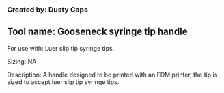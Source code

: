 ### Created by: Dusty Caps
## Tool name: Gooseneck syringe tip handle
For use with: Luer slip tip syringe tips.

Sizing: NA

Description: A handle designed to be printed with an FDM printer, the tip is sized to accept luer slip tip syringe tips.

